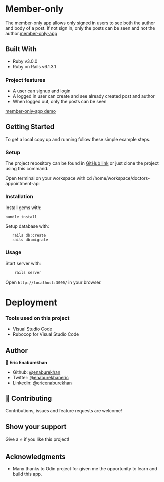 # Member-only

The member-only app allows only signed in users to see both the author and body of a post. If not sign in, only the posts can be seen and not the author.[member-only-app](https://github.com/enaburekhan/members-only-2.git)

## Built With

- Ruby v3.0.0
- Ruby on Rails v6.1.3.1

### Project features

- A user can signup and login
- A logged in user can create and see already created post and author
- When logged out, only the posts can be seen

[member-only-app demo](https://agile-escarpment-87534.herokuapp.com/api/v1)

## Getting Started

To get a local copy up and running follow these simple example steps.

### Setup

The project repository can be found in [GitHub link](https://github.com/enaburekhan/members-only-2.git) or just clone the project using this command.

Open terminal on your workspace with
cd /home/workspace/doctors-appointment-api

### Installation

Install gems with:

```
bundle install
```

Setup database with:

```
   rails db:create
   rails db:migrate
```

### Usage

Start server with:

```
    rails server
```

Open `http://localhost:3000/` in your browser.

# Deployment

### Tools used on this project

- Visual Studio Code
- Rubocop for Visual Studio Code

## Author

👤 **Eric Enaburekhan**

- Github: [@enaburekhan](https://github.com/enaburekhan)
- Twitter: [@enaburekhaneric](https://twitter.com/enaburekhaneric)
- Linkedin: [@ericenaburekhan](https://www.linkedin.com/in/eric-enaburekhan-801a28100/)

## 🤝 Contributing

Contributions, issues and feature requests are welcome!

## Show your support

Give a ⭐️ if you like this project!

## Acknowledgments

- Many thanks to Odin project for given me the opportunity to learn and build this app.
